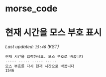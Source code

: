 # morse_code
# 현재 시간을 모스 부호 표시
<!-- MORSE_TIME_START -->
_Last updated: `15:46` (KST)_

```
현재 시간을 입력하세요. 모스 부호로 바꿉니다
.---- ..... ....- -....
모스 부호를 다시 현재 시간으로 바꿉니다
1546
```
<!-- MORSE_TIME_END -->
